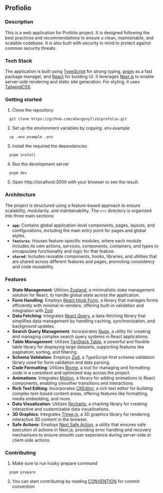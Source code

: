 ## Profiolio

### Description

This is a web application for Profolio project. It is designed following the best practices and recommendations to ensure a clean, maintainable, and scalable codebase. It is also built with security in mind to protect against common security threats.

### Tech Stack

The application is built using [TypeScript](https://www.typescriptlang.org/) for strong typing, [pnpm](https://pnpm.io/) as a fast package manager, and [React](https://reactjs.org/) for building UI. It leverages [Next.js](https://nextjs.org/) to enable server-side rendering and static site generation. For styling, it uses [TailwindCSS](https://tailwindcss.com/).


### Getting started

1. Clone the repository
```
  git clone https://github.com/ahargunyllib/profolio.git
```

2. Set up the environment variables by copying .env.example
```
  cp .env.example .env
```

3. Install the required the dependencies
```
  pnpm install
```

4. Run the development server
```
  pnpm dev
```
5. Open http://localhost:3000 with your browser to see the result.

### Architecture

The project is structured using a feature-based approach to ensure scalability, modularity, and maintainability. The `src` directory is organized into three main sections:

- **`app`**: Contains global application-level components, pages, layouts, and configurations, including the main entry point for pages and global styles.
- **`features`**: Houses feature-specific modules, where each module includes its own actions, services, components, containers, and types to encapsulate functionality and logic for that feature.
- **`shared`**: Includes reusable components, hooks, libraries, and utilities that are shared across different features and pages, promoting consistency and code reusability.

### Features

- **State Management**: Utilizes [Zustand](https://github.com/pmndrs/zustand), a minimalistic state management solution for React, to handle global state across the application.
- **Form Handling**: Employs [React Hook Form](https://react-hook-form.com/), a library that manages forms efficiently with minimal re-renders, offering built-in validation and integration with [Zod](https://github.com/colinhacks/zod).
- **Data Fetching**: Integrates [React Query](https://tanstack.com/query/latest), a data-fetching library that simplifies data management by handling caching, synchronization, and background updates.
- **Search Query Management**: Incorporates [Nuqs](https://github.com/nuqs/nuqs), a utility for creating and managing complex search query systems in React applications.
- **Table Management**: Utilizes [TanStack Table](https://tanstack.com/table/latest), a powerful and flexible table library for displaying large datasets, supporting features like pagination, sorting, and filtering.
- **Schema Validation**: Employs [Zod](https://github.com/colinhacks/zod), a TypeScript-first schema validation library used for form validation and data parsing.
- **Code Formatting**: Utilizes [Biome](https://github.com/biome/biome), a tool for managing and formatting code in a consistent and optimized way across the project.
- **Animations**: Integrates [Motion](https://motion.dev/), a library for adding animations to React components, enabling smoother transitions and interactions.
- **Rich Text Editing**: Incorporates [CKEditor](https://ckeditor.com/ckeditor-5/), a rich text editor for building complex text-based content areas, offering features like formatting, media embedding, and more.
- **Data Visualization**: Utilizes [Recharts](https://recharts.org/en-US/), a charting library for creating interactive and customizable data visualizations.
- **3D Graphics**: Integrates [Three.js](https://threejs.org/), a 3D graphics library for rendering interactive 3D content in the browser.
- **Safe Actions**: Employs [Next Safe Action](https://github.com/next-safe-action/next-safe-action), a utility that ensures safe execution of actions in Next.js, providing error handling and recovery mechanisms to ensure smooth user experience during server-side or client-side actions.

### Contributing

1. Make sure to run husky prepare command
```[]
  pnpm prepare
```

2. You can start contributing by reading [CONVENTION](./CONVENTION.md) for commit convention
